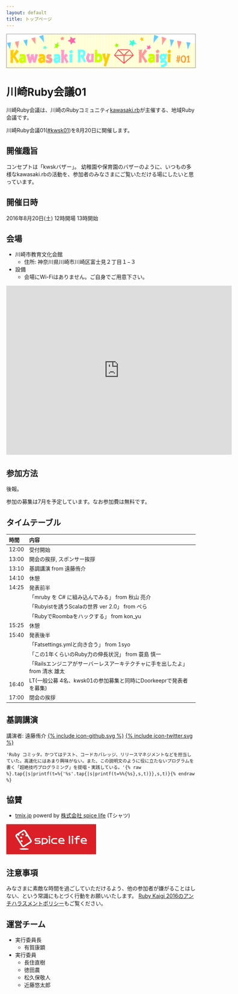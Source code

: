 ```yaml
---
layout: default
title: トップページ
---
```


![Kawasaki Ruby Kaigi 01](images/kawasaki_ruby_kaigi_02.jpg)

# 川崎Ruby会議01

川崎Ruby会議は、川崎のRubyコミュニティ[kawasaki.rb](http://kawasakirb.github.io/)が主催する、地域Ruby会議です。

川崎Ruby会議01([#kwsk01](https://twitter.com/search?f=realtime&q=%23kwsk01))を8月20日に開催します。

## 開催趣旨

コンセプトは「kwskバザー」。
幼稚園や保育園のバザーのように、いつもの多様なkawasaki.rbの活動を、参加者のみなさまにご覧いただける場にしたいと思っています。

## 開催日時

2016年8月20日(土) 12時開場 13時開始

## 会場

* 川崎市教育文化会館
  * 住所: 神奈川県川崎市川崎区富士見２丁目１−３
* 設備
  * 会場にWi-Fiはありません。ご自身でご用意下さい。

<div class="ggmap">
  <iframe src="https://www.google.com/maps/embed?pb=!1m14!1m8!1m3!1d12987.907302059748!2d139.69473690466316!3d35.52957035766773!3m2!1i1024!2i768!4f13.1!3m3!1m2!1s0x0%3A0x14537f5563649465!2z5bed5bSO5biC5pWZ6IKy5paH5YyW5Lya6aSo!5e0!3m2!1sja!2sjp!4v1467905316788" width="600" height="450" frameborder="0" style="border:0" allowfullscreen></iframe>
</div>

## 参加方法

後報。

参加の募集は7月を予定しています。なお参加費は無料です。

## タイムテーブル

|時間 |内容                                                                        |
|:----|:---------------------------------------------------------------------------|
|12:00|受付開始                                                                    |
|13:00|開会の挨拶, スポンサー挨拶                                                  |
|13:10|基調講演 from 遠藤侑介                                                      |
|14:10|休憩                                                                        |
|14:25|発表前半                                                                    |
|     |「mruby を C# に組み込んでみる」 from 秋山 亮介                             |
|     |「Rubyistを誘うScalaの世界 ver 2.0」 from ぺら                              |
|     |「RubyでRoombaをハックする」 from kon_yu                                    |
|15:25|休憩                                                                        |
|15:40|発表後半                                                                    |
|     |「Fatsettings.ymlと向き合う」 from 1syo                                     |
|     |「この1年くらいのRuby力の伸長状況」 from 蓑島 慎一                          |
|     |「Railsエンジニアがサーバーレスアーキテクチャに手を出したよ」 from 清水 雄太|
|16:40|LT(一般公募 4名、kwsk01の参加募集と同時にDoorkeeprで発表者を募集)           |
|17:00|閉会の挨拶                                                                  |

## 基調講演

講演者: 遠藤侑介
<a href="https://github.com/mame"><span class="icon icon--github">{% include icon-github.svg %}</span></a>
<a href="https://twitter.com/mametter"><span class="icon icon--twitter">{% include icon-twitter.svg %}</span></a>

`'Ruby コミッタ。かつてはテスト、コードカバレッジ、リリースマネジメントなどを担当していた。高速化にはあまり興味がない。また、この説明文のように役に立たないプログラムを書く「超絶技巧プログラミング」を提唱・実践している。'{% raw %}.tap{|s|printf(t=%{'%s'.tap{|s|printf(t=%%{%s},s,t)}},s,t)}{% endraw %}`

## 協賛

* [tmix.jp](https://tmix.jp/) powerd by [株式会社 spice life](http://spicelife.jp/) (Tシャツ)

[![株式会社 spice life](images/sponsor_spice_life.png)](http://spicelife.jp/)

## 注意事項

みなさまに素敵な時間を過ごしていただけるよう、他の参加者が嫌がることはしない、という常識にもとづく行動をお願いいたします。
[Ruby Kaigi 2016のアンチハラスメントポリシー](http://rubykaigi.org/2016/code-of-conduct/)もご覧ください。

## 運営チーム

* 実行委員長
  * 有賀康顕
* 実行委員
  * 長住直樹
  * 徳田農
  * 松久保敬人
  * 近藤悠太郎
